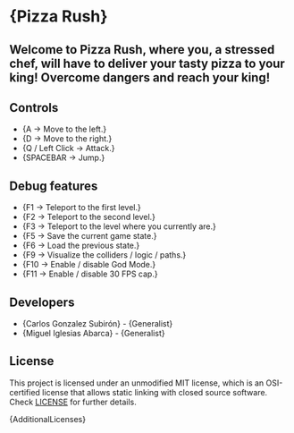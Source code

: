 # {Pizza Rush}

## Welcome to Pizza Rush, where you, a stressed chef, will have to deliver your tasty pizza to your king! Overcome dangers and reach your king!


## Controls

 - {A -> Move to the left.}
 - {D -> Move to the right.}
 - {Q / Left Click -> Attack.}
 - {SPACEBAR -> Jump.}

## Debug features

 - {F1 -> Teleport to the first level.}
 - {F2 -> Teleport to the second level.}
 - {F3 -> Teleport to the level where you currently are.}
 - {F5 -> Save the current game state.}
 - {F6 -> Load the previous state.}
 - {F9 -> Visualize the colliders / logic / paths.}
 - {F10 -> Enable / disable God Mode.}
 - {F11 -> Enable / disable 30 FPS cap.}

## Developers

 - {Carlos Gonzalez Subirón} - {Generalist}
 - {Miguel Iglesias Abarca} - {Generalist}

## License

This project is licensed under an unmodified MIT license, which is an OSI-certified license that allows static linking with closed source software. Check [LICENSE](LICENSE) for further details.

{AdditionalLicenses}

